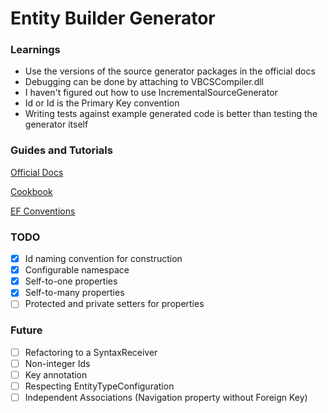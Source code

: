 ﻿# Entity Builder Generator

### Learnings
* Use the versions of the source generator packages in the official docs
* Debugging can be done by attaching to VBCSCompiler.dll
* I haven't figured out how to use IncrementalSourceGenerator
* Id or <EntityName>Id is the Primary Key convention
* Writing tests against example generated code is better than testing the generator itself

### Guides and Tutorials

[Official Docs](https://learn.microsoft.com/en-us/dotnet/csharp/roslyn-sdk/source-generators-overview)

[Cookbook](https://github.com/dotnet/roslyn/blob/main/docs/features/source-generators.cookbook.md)

[EF Conventions](https://www.entityframeworktutorial.net/efcore/conventions-in-ef-core.aspx)

### TODO

* [X] Id naming convention for construction
* [X] Configurable namespace
* [X] Self-to-one properties
* [X] Self-to-many properties
* [ ] Protected and private setters for properties

### Future

* [ ] Refactoring to a SyntaxReceiver
* [ ] Non-integer Ids
* [ ] Key annotation
* [ ] Respecting EntityTypeConfiguration
* [ ] Independent Associations (Navigation property without Foreign Key)